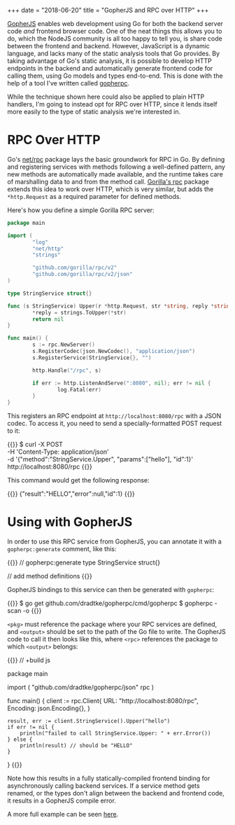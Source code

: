 +++
date = "2018-06-20"
title = "GopherJS and RPC over HTTP"
+++

[GopherJS](https://github.com/gopherjs/gopherjs) enables web development using
Go for both the backend server code _and_ frontend browser code. One of the neat
things this allows you to do, which the NodeJS community is all too happy to tell
you, is share code between the frontend and backend. However, JavaScript is a
dynamic language, and lacks many of the static analysis tools that Go provides.
By taking advantage of Go's static analysis, it is possible to develop HTTP
endpoints in the backend and automatically generate frontend code for calling
them, using Go models and types end-to-end. This is done with the help of a tool
I've written called [gopherpc](https://github.com/dradtke/gopherpc).

While the technique shown here could also be applied to plain HTTP handlers, I'm
going to instead opt for RPC over HTTP, since it lends itself more easily to the
type of static analysis we're interested in.

# RPC Over HTTP

Go's [net/rpc](https://golang.org/pkg/net/rpc/) package lays the basic
groundwork for RPC in Go. By defining and registering services with methods
following a well-defined pattern, any new methods are automatically made
available, and the runtime takes care of marshalling data to and from the method
call. [Gorilla's rpc](http://www.gorillatoolkit.org/pkg/rpc/v2) package extends
this idea to work over HTTP, which is very similar, but adds the `*http.Request`
as a required parameter for defined methods.

Here's how you define a simple Gorilla RPC server:

```go
package main

import (
        "log"
        "net/http"
        "strings"

        "github.com/gorilla/rpc/v2"
        "github.com/gorilla/rpc/v2/json"
)

type StringService struct{}

func (s StringService) Upper(r *http.Request, str *string, reply *string) error {
        *reply = strings.ToUpper(*str)
        return nil
}

func main() {
        s := rpc.NewServer()
        s.RegisterCodec(json.NewCodec(), "application/json")
        s.RegisterService(StringService{}, "")

        http.Handle("/rpc", s)

        if err := http.ListenAndServe(":8080", nil); err != nil {
                log.Fatal(err)
        }
}
```

This registers an RPC endpoint at `http://localhost:8080/rpc` with a JSON codec.
To access it, you need to send a specially-formatted POST request to it:

{{<highlight bash>}}
$ curl -X POST \
    -H 'Content-Type: application/json' \
    -d '{"method":"StringService.Upper", "params":["hello"], "id":1}' \
    http://localhost:8080/rpc
{{</highlight>}}

This command would get the following response:

{{<highlight text>}}
{"result":"HELLO","error":null,"id":1}
{{</highlight>}}

# Using with GopherJS

In order to use this RPC service from GopherJS, you can annotate it with a
`gopherpc:generate` comment, like this:

{{<highlight go>}}
// gopherpc:generate
type StringService struct{}

// add method definitions
{{</highlight>}}

GopherJS bindings to this service can then be generated with `gopherpc`:

{{<highlight bash>}}
$ go get github.com/dradtke/gopherpc/cmd/gopherpc
$ gopherpc -scan <pkg> -o <output>
{{</highlight>}}

`<pkg>` must reference the package where your RPC services are defined, and
`<output>` should be set to the path of the Go file to write. The GopherJS code
to call it then looks like this, where `<rpc>` references the package to which
`<output>` belongs:

{{<highlight go>}}
// +build js

package main

import (
    "github.com/dradtke/gopherpc/json"
    rpc <rpc>
)

func main() {
    client := rpc.Client{
        URL:       "http://localhost:8080/rpc",
        Encoding:  json.Encoding{},
    }

    result, err := client.StringService().Upper("hello")
    if err != nil {
        println("failed to call StringService.Upper: " + err.Error())
    } else {
        println(result) // should be "HELLO"
    }
}
{{</highlight>}}

Note how this results in a fully statically-compiled frontend binding for
asynchronously calling backend services. If a service method gets renamed, or
the types don't align between the backend and frontend code, it results in a
GopherJS compile error.

A more full example can be seen
[here](https://github.com/dradtke/gopherpc/tree/master/testdata).
